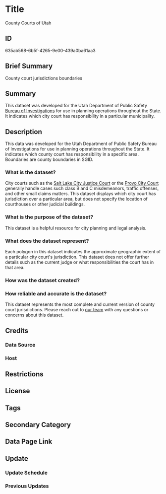 # Title

County Courts of Utah

## ID

635ab568-6b5f-4265-9e00-439a0ba61aa3

## Brief Summary

County court jurisdictions boundaries

## Summary

This dataset was developed for the Utah Department of Public Safety [Bureau of Investigations](https://sbi.utah.gov/) for use in planning operations throughout the State. It indicates which city court has responsibility in a particular municipality.

## Description

This data was developed for the Utah Department of Public Safety Bureau of Investigations for use in planning operations throughout the State. It indicates which county court has responsibility in a specific area. Boundaries are county boundaries in SGID.

### What is the dataset?

City courts such as the [Salt Lake City Justice Court](https://www.slc.gov/courts/) or the [Provo City Court](https://www.provo.org/departments/justice-court#9188_14945_382_341) generally handle cases such class B and C misdemeanors, traffic offenses, and other small claims matters. This dataset displays which city court has jurisdiction over a particular area, but does not specify the location of courthouses or other judicial buildings.

### What is the purpose of the dataset?

This dataset is a helpful resource for city planning and legal analysis.

<!--- How else has this dataset been used? Had some difficulty finding more information on this. -->

### What does the dataset represent?

Each polygon in this dataset indicates the approximate geographic extent of a particular city court's jurisdiction. This dataset does not offer further details such as the current judge or what responsibilities the court has in that area.

### How was the dataset created?

### How reliable and accurate is the dataset?

This dataset represents the most complete and current version of county court jurisdictions. Please reach out to [our team](https://gis.utah.gov/contact/) with any questions or concerns about this dataset.

## Credits

### Data Source

### Host

## Restrictions

## License

## Tags

## Secondary Category

## Data Page Link

## Update

### Update Schedule

### Previous Updates
